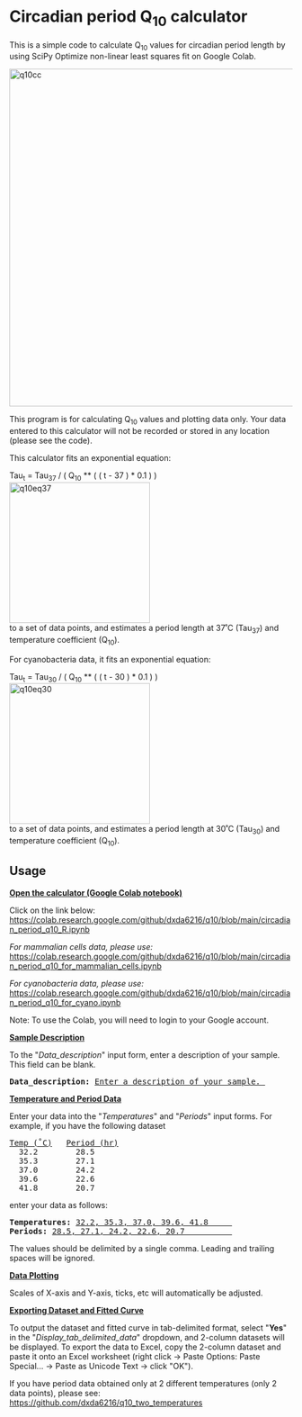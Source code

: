 # Circadian period Q<sub>10</sub> calculator
This is a simple code to calculate Q<sub>10</sub> values for circadian period length by using SciPy Optimize non-linear least squares fit on Google Colab.<br />

<img width="600" alt="q10cc" src="https://user-images.githubusercontent.com/101025597/198096722-32e2ed4d-0d1b-4898-9195-45f3f981be83.png"><br />

This program is for calculating Q<sub>10</sub> values and plotting data only. Your data entered to this calculator will not be recorded or stored in any location (please see the code).

This calculator fits an exponential equation:

Tau<sub>t</sub> = Tau<sub>37</sub> / ( Q<sub>10</sub> ** ( ( t - 37 ) * 0.1 ) )<br />
<img width="250" alt="q10eq37" src="https://user-images.githubusercontent.com/101025597/197672427-7adf4440-0436-4dd8-a96a-325b51b1f7ad.png">
<br />
to a set of data points, and estimates a period length at 37˚C (Tau<sub>37</sub>) and temperature coefficient (Q<sub>10</sub>).

For cyanobacteria data, it fits an exponential equation:

Tau<sub>t</sub> = Tau<sub>30</sub> / ( Q<sub>10</sub> ** ( ( t - 30 ) * 0.1 ) )<br />
<img width="250" alt="q10eq30" src="https://user-images.githubusercontent.com/101025597/197672313-48dbad35-6faf-4466-8e75-ed32a5971b86.png">
<br />
to a set of data points, and estimates a period length at 30˚C (Tau<sub>30</sub>) and temperature coefficient (Q<sub>10</sub>).

## Usage

<b><ins>Open the calculator (Google Colab notebook)</ins></b>

Click on the link below:<br/>
https://colab.research.google.com/github/dxda6216/q10/blob/main/circadian_period_q10_R.ipynb<br/>

*For mammalian cells data, please use:*<br/>
https://colab.research.google.com/github/dxda6216/q10/blob/main/circadian_period_q10_for_mammalian_cells.ipynb<br/>

*For cyanobacteria data, please use:*<br/>
https://colab.research.google.com/github/dxda6216/q10/blob/main/circadian_period_q10_for_cyano.ipynb<br/>

Note: To use the Colab, you will need to login to your Google account.

<b><ins>Sample Description</ins></b>

To the "<i>Data_description</i>" input form, enter a description of your sample. This field can be blank.

<pre><b>Data_description:</b> <ins>Enter a description of your sample. </ins></pre>

<b><ins>Temperature and Period Data</ins></b>

Enter your data into the "<i>Temperatures</i>" and "<i>Periods</i>" input forms.
For example, if you have the following dataset

<pre><ins>Temp (˚C)</ins>   <ins>Period (hr)</ins>
  32.2        28.5
  35.3        27.1
  37.0        24.2
  39.6        22.6
  41.8        20.7</pre>
enter your data as follows:
<pre><b>Temperatures:</b> <ins>32.2, 35.3, 37.0, 39.6, 41.8     </ins>
<b>Periods:</b> <ins>28.5, 27.1, 24.2, 22.6, 20.7          </ins></pre>
The values should be delimited by a single comma. Leading and trailing spaces will be ignored.

<b><ins>Data Plotting</ins></b>

Scales of X-axis and Y-axis, ticks, etc will automatically be adjusted.

<b><ins>Exporting Dataset and Fitted Curve</ins></b>

To output the dataset and fitted curve in tab-delimited format, select "<b>Yes</b>" in the "<i>Display_tab_delimited_data</i>" dropdown, and 2-column datasets will be displayed. To export the data to Excel, copy the 2-column dataset and paste it onto an Excel worksheet (right click -> Paste Options: Paste Special... -> Paste as Unicode Text -> click "OK").

If you have period data obtained only at 2 different temperatures (only 2 data points), please see:
https://github.com/dxda6216/q10_two_temperatures
